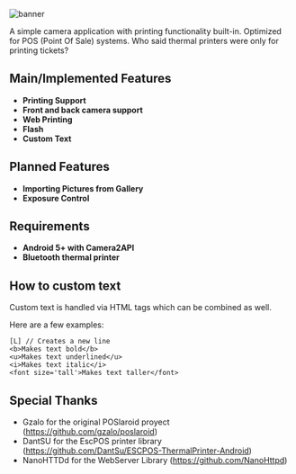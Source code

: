 <p><img src="https://github.com/refrigerador67/POSlaroid/blob/master/Extras/Banner.png" alt="banner"></p>
<p>A simple camera application with printing functionality built-in. Optimized for POS (Point Of Sale) systems. Who said thermal printers were only for printing tickets?</p>

## Main/Implemented Features
- **Printing Support**
- **Front and back camera support**
- **Web Printing**
- **Flash**
- **Custom Text**

## Planned Features
- **Importing Pictures from Gallery**
- **Exposure Control**

## Requirements
- **Android 5+ with Camera2API**
- **Bluetooth thermal printer**

## How to custom text
<p>Custom text is handled via HTML tags which can be combined as well.</p>
<p>Here are a few examples:</p>

```
[L] // Creates a new line
<b>Makes text bold</b>
<u>Makes text underlined</u>
<i>Makes text italic</i>
<font size='tall'>Makes text taller</font>
```

## Special Thanks
- Gzalo for the original POSlaroid proyect (https://github.com/gzalo/poslaroid)
- DantSU for the EscPOS printer library (https://github.com/DantSu/ESCPOS-ThermalPrinter-Android)
- NanoHTTDd for the WebServer Library (https://github.com/NanoHttpd)
